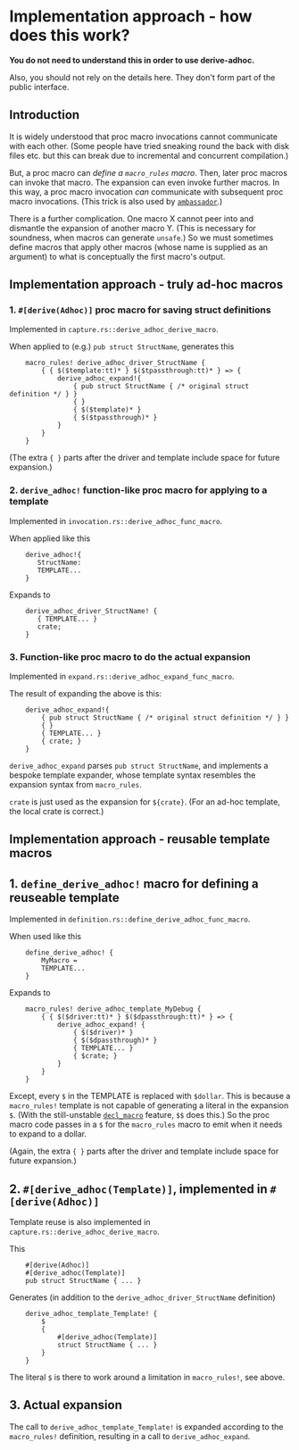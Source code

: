 # Implementation approach - how does this work?

**You do not need to understand this in order to use derive-adhoc.**

Also, you should not rely on the details here.
They don't form part of the public interface.

## Introduction

It is widely understood that proc macro invocations
cannot communicate with each other.
(Some people have tried sneaking round the back with disk files etc.
but this can break due to incremental and concurrent compilation.)

But, a proc macro can *define a `macro_rules` macro*.
Then, later proc macros can invoke that macro.
The expansion can even invoke further macros.
In this way, a proc macro invocation *can* communicate with
subsequent proc macro invocations.
(This trick is also used by
 [`ambassador`](https://crates.io/crates/ambassador).)

There is a further complication.
One macro X cannot peer into and dismantle
the expansion of another macro Y.
(This is necessary for soundness, when macros can generate `unsafe`.)
So we must sometimes define macros that apply other macros
(whose name is supplied as an argument)
to what is conceptually the first macro's output.

## Implementation approach - truly ad-hoc macros

### 1. `#[derive(Adhoc)]` proc macro for saving struct definitions

Implemented in `capture.rs::derive_adhoc_derive_macro`.

When applied to (e.g.) `pub struct StructName`, generates this

```rust,ignore
    macro_rules! derive_adhoc_driver_StructName {
        { { $($template:tt)* } $($tpassthrough:tt)* } => {
            derive_adhoc_expand!{
                { pub struct StructName { /* original struct definition */ } }
                { }
                { $($template)* }
                { $($tpassthrough)* }
            }
        }
    }
```

(The extra `{ }` parts after the driver and template
include space for future expansion.)

### 2. `derive_adhoc!` function-like proc macro for applying to a template

Implemented in `invocation.rs::derive_adhoc_func_macro`.

When applied like this
```rust,ignore
    derive_adhoc!{
       StructName:
       TEMPLATE...
    }
```

Expands to
```rust,ignore
    derive_adhoc_driver_StructName! {
       { TEMPLATE... }
       crate;
    }
```

### 3. Function-like proc macro to do the actual expansion

Implemented in `expand.rs::derive_adhoc_expand_func_macro`.

The result of expanding the above is this:

```rust,ignore
    derive_adhoc_expand!{
        { pub struct StructName { /* original struct definition */ } }
        { }
        { TEMPLATE... }
        { crate; }
    }
```

`derive_adhoc_expand` parses `pub struct StructName`,
and implements a bespoke template expander,
whose template syntax resembles the expansion syntax from `macro_rules`.

`crate` is just used as the expansion for `${crate}`.
(For an ad-hoc template, the local crate is correct.)

## Implementation approach - reusable template macros

## 1. `define_derive_adhoc!` macro for defining a reuseable template

Implemented in `definition.rs::define_derive_adhoc_func_macro`.

When used like this
```rust,ignore
    define_derive_adhoc! {
        MyMacro =
        TEMPLATE...
    }
```
Expands to
```rust,ignore
    macro_rules! derive_adhoc_template_MyDebug {
        { { $($driver:tt)* } $($dpassthrough:tt)* } => {
            derive_adhoc_expand! {
                { $($driver)* }
                { $($dpassthrough)* }
                { TEMPLATE... }
                { $crate; }
            }
        }
    }
```

Except, every `$` in the TEMPLATE is replaced with `$dollar`.  This is
because a `macro_rules!` template is not capable of generating a
literal in the expansion `$`.  (With the still-unstable
[`decl_macro`](https://github.com/rust-lang/rust/issues/83527)
feature, `$$` does this.)  So the proc macro code passes in a `$` for
the `macro_rules` macro to emit when it needs to expand to a dollar.

(Again, the extra `{ }` parts after the driver and template
include space for future expansion.)

## 2. `#[derive_adhoc(Template)]`, implemented in `#[derive(Adhoc)]`

Template reuse is also implemented in `capture.rs::derive_adhoc_derive_macro`.

This

```rust,ignore
    #[derive(Adhoc)]
    #[derive_adhoc(Template)]
    pub struct StructName { ... }
```

Generates (in addition to the `derive_adhoc_driver_StructName` definition)

```rust,ignore
    derive_adhoc_template_Template! {
        $
        {
            #[derive_adhoc(Template)]
            struct StructName { ... }
        }
    }
```

The literal `$` is there to work around a limitation in `macro_rules!`,
see above.

## 3. Actual expansion

The call to `derive_adhoc_template_Template!`
is expanded according to the `macro_rules!` definition,
resulting in a call to `derive_adhoc_expand`.
